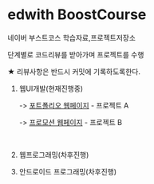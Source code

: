# edwith BoostCourse

네이버 부스트코스 학습자료,프로젝트저장소

단계별로 코드리뷰를 받아가며 프로젝트를 수행<br>

★ 리뷰사항은 반드시 커밋에 기록하도록한다.<br>


1. 웹UI개발(현재진행중)

    -> [포트폴리오 웹페이지] - 프로젝트 A
  
    -> [프로모션 웹페이지] - 프로젝트 B

<br>

2. 웹프로그래밍(차후진행)

3. 안드로이드 프로그래밍(차후진행)


[포트폴리오 웹페이지]: https://jmkanmo.github.io/edwith_BoostCourse/%EC%9B%B9UI%EA%B0%9C%EB%B0%9C/%ED%94%84%EB%A1%9C%EC%A0%9D%ED%8A%B8/portfolio/portfolio


[프로모션 웹페이지]: https://jmkanmo.github.io/edwith_BoostCourse/%EC%9B%B9UI%EA%B0%9C%EB%B0%9C/%ED%94%84%EB%A1%9C%EC%A0%9D%ED%8A%B8/promotion/promotion